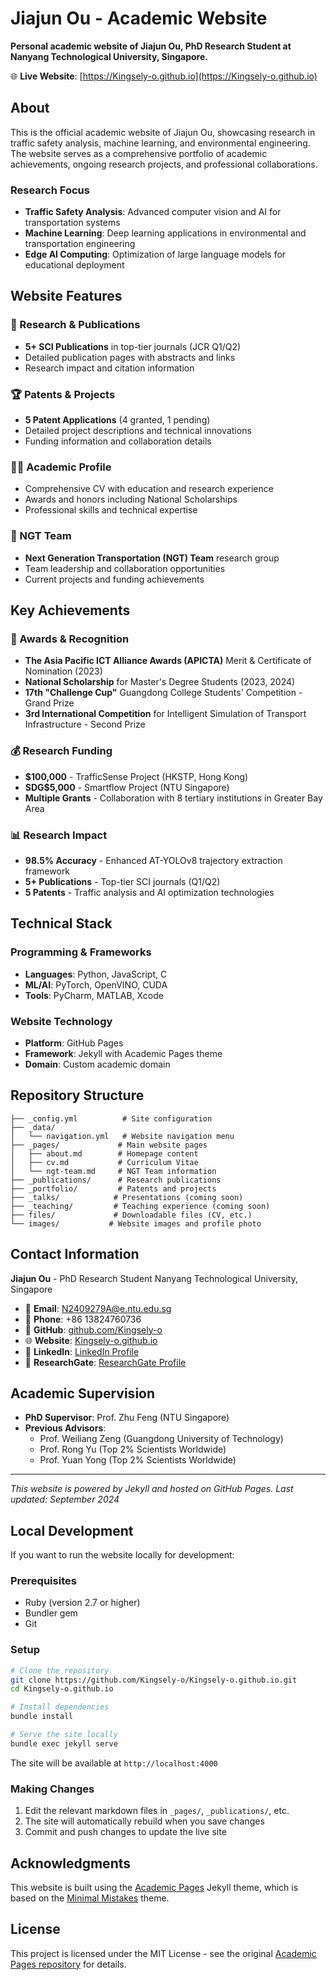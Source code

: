 # Jiajun Ou - Academic Website

**Personal academic website of Jiajun Ou, PhD Research Student at Nanyang Technological University, Singapore.**

🌐 **Live Website**: [https://Kingsely-o.github.io](https://Kingsely-o.github.io)

## About

This is the official academic website of Jiajun Ou, showcasing research in traffic safety analysis, machine learning, and environmental engineering. The website serves as a comprehensive portfolio of academic achievements, ongoing research projects, and professional collaborations.

### Research Focus
- **Traffic Safety Analysis**: Advanced computer vision and AI for transportation systems
- **Machine Learning**: Deep learning applications in environmental and transportation engineering
- **Edge AI Computing**: Optimization of large language models for educational deployment

## Website Features

### 🔬 Research & Publications
- **5+ SCI Publications** in top-tier journals (JCR Q1/Q2)
- Detailed publication pages with abstracts and links
- Research impact and citation information

### 🏆 Patents & Projects
- **5 Patent Applications** (4 granted, 1 pending)
- Detailed project descriptions and technical innovations
- Funding information and collaboration details

### 👨‍🎓 Academic Profile
- Comprehensive CV with education and research experience
- Awards and honors including National Scholarships
- Professional skills and technical expertise

### 🚀 NGT Team
- **Next Generation Transportation (NGT) Team** research group
- Team leadership and collaboration opportunities
- Current projects and funding achievements
## Key Achievements

### 🏅 Awards & Recognition
- **The Asia Pacific ICT Alliance Awards (APICTA)** Merit & Certificate of Nomination (2023)
- **National Scholarship** for Master's Degree Students (2023, 2024)
- **17th "Challenge Cup"** Guangdong College Students' Competition - Grand Prize
- **3rd International Competition** for Intelligent Simulation of Transport Infrastructure - Second Prize

### 💰 Research Funding
- **$100,000** - TrafficSense Project (HKSTP, Hong Kong)
- **SDG$5,000** - Smartflow Project (NTU Singapore)
- **Multiple Grants** - Collaboration with 8 tertiary institutions in Greater Bay Area

### 📊 Research Impact
- **98.5% Accuracy** - Enhanced AT-YOLOv8 trajectory extraction framework
- **5+ Publications** - Top-tier SCI journals (Q1/Q2)
- **5 Patents** - Traffic analysis and AI optimization technologies

## Technical Stack

### Programming & Frameworks
- **Languages**: Python, JavaScript, C
- **ML/AI**: PyTorch, OpenVINO, CUDA
- **Tools**: PyCharm, MATLAB, Xcode

### Website Technology
- **Platform**: GitHub Pages
- **Framework**: Jekyll with Academic Pages theme
- **Domain**: Custom academic domain

## Repository Structure

```
├── _config.yml          # Site configuration
├── _data/
│   └── navigation.yml   # Website navigation menu
├── _pages/             # Main website pages
│   ├── about.md        # Homepage content
│   ├── cv.md           # Curriculum Vitae
│   └── ngt-team.md     # NGT Team information
├── _publications/      # Research publications
├── _portfolio/         # Patents and projects
├── _talks/            # Presentations (coming soon)
├── _teaching/         # Teaching experience (coming soon)
├── files/             # Downloadable files (CV, etc.)
└── images/           # Website images and profile photo
```

## Contact Information

**Jiajun Ou** - PhD Research Student
Nanyang Technological University, Singapore

- 📧 **Email**: N2409279A@e.ntu.edu.sg
- 📱 **Phone**: +86 13824760736
- 🔗 **GitHub**: [github.com/Kingsely-o](https://github.com/Kingsely-o)
- 🌐 **Website**: [Kingsely-o.github.io](https://Kingsely-o.github.io)
- 💼 **LinkedIn**: [LinkedIn Profile](#)
- 📑 **ResearchGate**: [ResearchGate Profile](#)

## Academic Supervision

- **PhD Supervisor**: Prof. Zhu Feng (NTU Singapore)
- **Previous Advisors**:
  - Prof. Weiliang Zeng (Guangdong University of Technology)
  - Prof. Rong Yu (Top 2% Scientists Worldwide)
  - Prof. Yuan Yong (Top 2% Scientists Worldwide)

---

*This website is powered by Jekyll and hosted on GitHub Pages. Last updated: September 2024*

## Local Development

If you want to run the website locally for development:

### Prerequisites
- Ruby (version 2.7 or higher)
- Bundler gem
- Git

### Setup
```bash
# Clone the repository
git clone https://github.com/Kingsely-o/Kingsely-o.github.io.git
cd Kingsely-o.github.io

# Install dependencies
bundle install

# Serve the site locally
bundle exec jekyll serve
```

The site will be available at `http://localhost:4000`

### Making Changes
1. Edit the relevant markdown files in `_pages/`, `_publications/`, etc.
2. The site will automatically rebuild when you save changes
3. Commit and push changes to update the live site

## Acknowledgments

This website is built using the [Academic Pages](https://github.com/academicpages/academicpages.github.io) Jekyll theme, which is based on the [Minimal Mistakes](https://mmistakes.github.io/minimal-mistakes/) theme.

## License

This project is licensed under the MIT License - see the original [Academic Pages repository](https://github.com/academicpages/academicpages.github.io) for details.
